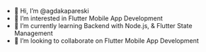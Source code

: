 - 👋 Hi, I’m @agdakapareski
- 👀 I’m interested in Flutter Mobile App Development
- 🌱 I’m currently learning Backend with Node.js, & Flutter State Management
- 💞️ I’m looking to collaborate on Flutter Mobile App Development

<!---
agdakapareski/agdakapareski is a ✨ special ✨ repository because its `README.md` (this file) appears on your GitHub profile.
You can click the Preview link to take a look at your changes.
--->
